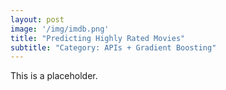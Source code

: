 ```yaml
---
layout: post
image: '/img/imdb.png'
title: "Predicting Highly Rated Movies"
subtitle: "Category: APIs + Gradient Boosting"
---
```



This is a placeholder.